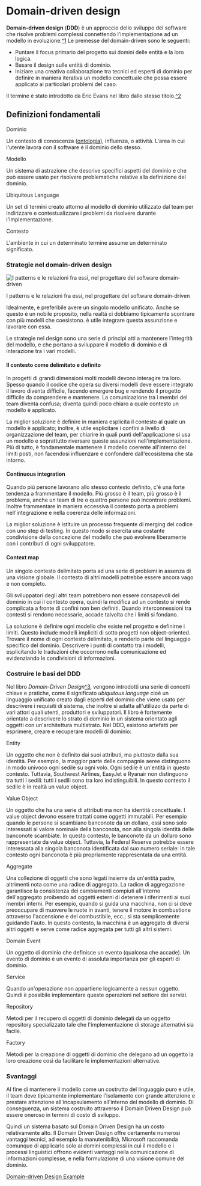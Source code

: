 # Domain-driven design [](https://it.wikipedia.org/w/index.php?title=Domain-driven_design&action=edit)


**Domain-driven design** (**DDD**) è un approccio dello sviluppo del software che risolve problemi complessi connettendo l'implementazione ad un modello in evoluzione.[^1](https://www.wikiwand.com/it/Domain-driven_design#citenotedefinition1) Le premesse del domain-driven sono le seguenti:

-   Puntare il focus primario del progetto sui domini delle entità e la loro logica.
-   Basare il design sulle entità di dominio.
-   Iniziare una creativa collaborazione tra tecnici ed esperti di dominio per definire in maniera iterativa un modello concettuale che possa essere applicato ai particolari problemi del caso.

Il termine è stato introdotto da Eric Evans nel libro dallo stesso titolo.[^2](https://www.wikiwand.com/it/Domain-driven_design#citenote2)

## Definizioni fondamentali[](https://it.wikipedia.org/w/index.php?title=Domain-driven_design&veaction=edit&section=1)

Dominio

Un contesto di conoscenza ([ontologia](https://www.wikiwand.com/it/Ontologia_(informatica) "Ontologia (informatica)")), influenza, o attività. L'area in cui l'utente lavora con il software è il dominio dello stesso.

Modello

Un sistema di astrazione che descrive specifici aspetti del dominio e che può essere usato per risolvere problematiche relative alla definizione del dominio.

Ubiquitous Language

Un set di termini creato attorno al modello di dominio utilizzato dal team per indirizzare e contestualizzare i problemi da risolvere durante l'implementazione.

Contesto

L'ambiente in cui un determinato termine assume un determinato significato.

### Strategie nel domain-driven design[](https://it.wikipedia.org/w/index.php?title=Domain-driven_design&veaction=edit&section=2)

![I patterns e le relazioni fra essi, nel progettare del software domain-driven](https://upload.wikimedia.org/wikipedia/commons/thumb/7/73/Maintaining_Model_Integrity.png/440px-Maintaining_Model_Integrity.png)[](https://www.pinterest.com/pin/create/button/?url=https%3A%2F%2Fwww.wikiwand.com%2Fit%2FDomain-driven_design&media=%2F%2Fupload.wikimedia.org%2Fwikipedia%2Fcommons%2Fthumb%2F7%2F73%2FMaintaining_Model_Integrity.png%2F440px-Maintaining_Model_Integrity.png&description=From%20Wikiwand:%20I%20patterns%20e%20le%20relazioni%20fra%20essi%2C%20nel%20progettare%20del%20software%20domain-driven)

I patterns e le relazioni fra essi, nel progettare del software domain-driven

Idealmente, è preferibile avere un singolo modello unificato. Anche se questo è un nobile proposito, nella realtà ci dobbiamo tipicamente scontrare con più modelli che coesistono. è utile integrare questa assunzione e lavorare con essa.

Le strategie nel design sono una serie di principi atti a mantenere l'integrità del modello, e che portano a sviluppare il modello di dominio e di interazione tra i vari modelli.

#### Il contesto come delimitato e definito[](https://it.wikipedia.org/w/index.php?title=Domain-driven_design&veaction=edit&section=3)

In progetti di grandi dimensioni molti modelli devono interagire tra loro. Spesso quando il codice che opera su diversi modelli deve essere integrato il lavoro diventa difficile, facendo emergere bug e rendendo il progetto difficile da comprendere e mantenere. La comunicazione tra i membri del team diventa confusa; diventa quindi poco chiaro a quale contesto un modello è applicato.

La miglior soluzione è definire in maniera esplicita il contesto al quale un modello è applicato; inoltre, è utile esplicitare i confini a livello di organizzazione del team, per chiarire in quali punti dell'applicazione si usa un modello e soprattutto riversare queste assunzioni nell'implementazione. Più di tutto, è fondamentale mantenere il modello coerente all'interno dei limiti posti, non facendosi influenzare e confondere dall'ecosistema che sta intorno.

#### Continuous integration[](https://it.wikipedia.org/w/index.php?title=Domain-driven_design&veaction=edit&section=4)

Quando più persone lavorano allo stesso contesto definito, c'è una forte tendenza a frammentare il modello. Più grosso è il team, più grosso è il problema, anche un team di tre o quattro persone può incontrare problemi. Inoltre frammentare in maniera eccessiva il contesto porta a problemi nell'integrazione e nella coerenza delle informazioni.

La miglior soluzione è istituire un processo frequente di merging del codice con uno step di testing. In questo modo si esercita una costante condivisione della concezione del modello che può evolvere liberamente con i contributi di ogni sviluppatore.

#### Context map[](https://it.wikipedia.org/w/index.php?title=Domain-driven_design&veaction=edit&section=5)

Un singolo contesto delimitato porta ad una serie di problemi in assenza di una visione globale. Il contesto di altri modelli potrebbe essere ancora vago e non completo.

Gli sviluppatori degli altri team potrebbero non essere consapevoli del dominio in cui il contesto opera, quindi la modifica ad un contesto si rende complicata a fronte di confini non ben definiti. Quando interconnessioni tra contesti si rendono necessarie, accade talvolta che i limiti si fondano.

La soluzione è definire ogni modello che esiste nel progetto e definirne i limiti. Questo include modelli impliciti di sotto progetti non object-oriented. Trovare il nome di ogni contesto delimitato, e renderlo parte del linguaggio specifico del dominio. Descrivere i punti di contatto tra i modelli, esplicitando le traduzioni che occorrono nella comunicazione ed evidenziando le condivisioni di informazioni.

### Costruire le basi del DDD[](https://it.wikipedia.org/w/index.php?title=Domain-driven_design&veaction=edit&section=6)

Nel libro _Domain-Driven Design_[^3](https://www.wikiwand.com/it/Domain-driven_design#citenote3), vengono introdotti una serie di concetti chiave e pratiche, come il significato _ubiquitous language_ cioè un linguaggio unificato creato dagli esperti del dominio che viene usato per descrivere i requisiti di sistema, che inoltre si adatta all'utilizzo da parte di vari attori quali utenti, produttori e sviluppatori. Il libro è fortemente orientato a descrivere lo strato di dominio in un sistema orientato agli oggetti con un'architettura multistrato. Nel DDD, esistono artefatti per esprimere, creare e recuperare modelli di dominio:

Entity

Un oggetto che non è definito dai suoi attributi, ma piuttosto dalla sua identità. Per esempio, la maggior parte delle compagnie aeree distinguono in modo univoco ogni sedile su ogni volo. Ogni sedile è un'entità in questo contesto. Tuttavia, Southwest Airlines, EasyJet e Ryanair non distinguono tra tutti i sedili: tutti i sedili sono tra loro indistinguibili. In questo contesto il sedile è in realtà un value object.

Value Object

Un oggetto che ha una serie di attributi ma non ha identità concettuale. I value object devono essere trattati come oggetti immutabili. Per esempio quando le persone si scambiano banconote da un dollaro, essi sono solo interessati al valore nominale della banconota, non alla singola identità delle banconote scambiate. In questo contesto, le banconote da un dollaro sono rappresentate da value object. Tuttavia, la Federal Reserve potrebbe essere interessata alla singola banconota identificata dal suo numero seriale: in tale contesto ogni banconota è più propriamente rappresentata da una entità.

Aggregate

Una collezione di oggetti che sono legati insieme da un'entità padre, altrimenti nota come una radice di aggregato. La radice di aggregazione garantisce la consistenza dei cambiamenti compiuti all'interno dell'aggregato proibendo ad oggetti esterni di detenere i riferimenti ai suoi membri interni. Per esempio, quando si guida una macchina, non ci si deve preoccupare di muovere le ruote in avanti, tenere il motore in combustione attraverso l'accensione e del combustibile, ecc.; si sta semplicemente guidando l'auto. In questo contesto, la macchina è un aggregato di diversi altri oggetti e serve come radice aggregata per tutti gli altri sistemi.

Domain Event

Un oggetto di dominio che definisce un evento (qualcosa che accade). Un evento di dominio è un evento di assoluta importanza per gli esperti di dominio.

Service

Quando un'operazione non appartiene logicamente a nessun oggetto. Quindi è possibile implementare queste operazioni nel settore dei servizi.

Repository

Metodi per il recupero di oggetti di dominio delegati da un oggetto repository specializzato tale che l'implementazione di storage alternativi sia facile.

Factory

Metodi per la creazione di oggetti di dominio che delegano ad un oggetto la loro creazione così da facilitare le implementazioni alternative.

### Svantaggi[](https://it.wikipedia.org/w/index.php?title=Domain-driven_design&veaction=edit&section=7)

Al fine di mantenere il modello come un costrutto del linguaggio puro e utile, il team deve tipicamente implementare l'isolamento con grande attenzione e prestare attenzione all'incapsulamento all'interno del modello di dominio. Di conseguenza, un sistema costruito attraverso il Domain Driven Design può essere oneroso in termini di costo di sviluppo.

Quindi un sistema basato sul Domain Driven Design ha un costo relativamente alto. Il Domain Driven Design offre certamente numerosi vantaggi tecnici, ad esempio la manutenibilità, Microsoft raccomanda comunque di applicarlo solo ai domini complessi in cui il modello e i processi linguistici offrono evidenti vantaggi nella comunicazione di informazioni complesse, e nella formulazione di una visione comune del dominio.

[Domain-driven Design Example](https://www.mirkosertic.de/blog/2013/04/domain-driven-design-example/)
